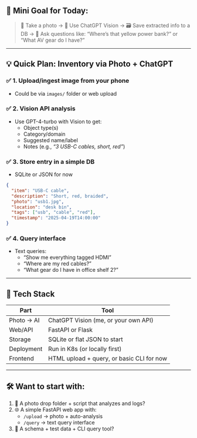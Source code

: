 
## 🎯 **Mini Goal for Today:**

> 📸 Take a photo → 🤖 Use ChatGPT Vision → 🗃️ Save extracted info to a DB → 💬 Ask questions like:
> “Where’s that yellow power bank?” or “What AV gear do I have?”

---

## 💡 **Quick Plan: Inventory via Photo + ChatGPT**

### ✅ 1. Upload/ingest image from your phone
- Could be via `images/` folder or web upload

### ✅ 2. Vision API analysis
- Use GPT-4-turbo with Vision to get:
  - Object type(s)
  - Category/domain
  - Suggested name/label
  - Notes (e.g., *“3 USB-C cables, short, red”*)

### ✅ 3. Store entry in a simple DB
- SQLite or JSON for now

```json
{
  "item": "USB-C cable",
  "description": "Short, red, braided",
  "photo": "usb1.jpg",
  "location": "desk bin",
  "tags": ["usb", "cable", "red"],
  "timestamp": "2025-04-19T14:00:00"
}
```

### ✅ 4. Query interface
- Text queries:
  - “Show me everything tagged HDMI”
  - “Where are my red cables?”
  - “What gear do I have in office shelf 2?”

---

## 🧱 Tech Stack

| Part | Tool |
|------|------|
| Photo → AI | ChatGPT Vision (me, or your own API) |
| Web/API | FastAPI or Flask |
| Storage | SQLite or flat JSON to start |
| Deployment | Run in K8s (or locally first) |
| Frontend | HTML upload + query, or basic CLI for now |

---

## 🛠 Want to start with:

1. 📁 A photo drop folder + script that analyzes and logs?
2. 🌐 A simple FastAPI web app with:
   - `/upload` → photo + auto-analysis
   - `/query` → text query interface
3. 📄 A schema + test data + CLI query tool?
